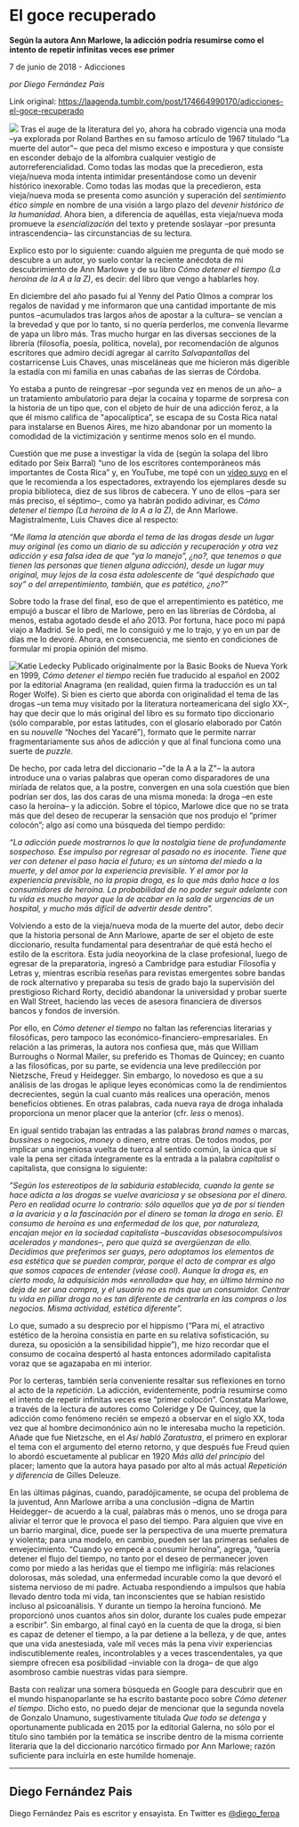 # El goce recuperado

**Según la autora Ann Marlowe, la adicción podría resumirse como el intento de repetir infinitas veces ese primer**

7 de junio de 2018 - Adicciones

_por Diego Fernández Pais_

Link original: https://laagenda.tumblr.com/post/174664990170/adicciones-el-goce-recuperado

![](https://64.media.tumblr.com/8182dc716e386f4c63ca0cd062f3ff4d/tumblr_inline_p9yyju2InG1t6q87u_500.jpg)
Tras el auge de la literatura del yo, ahora ha cobrado vigencia una moda –ya explorada por Roland Barthes en su famoso artículo de 1967 titulado “La muerte del autor"– que peca del mismo exceso e impostura y que consiste en esconder debajo de la alfombra cualquier vestigio de autorreferencialidad. Como todas las modas que la precedieron, esta vieja/nueva moda intenta intimidar presentándose como un devenir histórico inexorable. Como todas las modas que la precedieron, esta vieja/nueva moda se presenta como asunción y superación del *sentimiento ético simple* en nombre de una visión a largo plazo del *devenir histórico de la humanidad*. Ahora bien, a diferencia de aquéllas, esta vieja/nueva moda promueve la *esencialización* del texto y pretende soslayar –por presunta intrascendencia– las circunstancias de su lectura. 

Explico esto por lo siguiente: cuando alguien me pregunta de qué modo se descubre a un autor, yo suelo contar la reciente anécdota de mi descubrimiento de Ann Marlowe y de su libro *Cómo detener el tiempo (La heroína de la A a la Z)*, es decir: del libro que vengo a hablarles hoy. 

En diciembre del año pasado fui al Yenny del Patio Olmos a comprar los regalos de navidad y me informaron que una cantidad importante de mis puntos –acumulados tras largos años de apostar a la cultura– se vencían a la brevedad y que por lo tanto, si no quería perderlos, me convenía llevarme de yapa un libro más. Tras mucho hurgar en las diversas secciones de la librería (filosofía, poesía, política, novela), por recomendación de algunos escritores que admiro decidí agregar al carrito *Salvapantallas* del costarricense Luis Chaves, unas misceláneas que me hicieron más digerible la estadía con mi familia en unas cabañas de las sierras de Córdoba. 

Yo estaba a punto de reingresar –por segunda vez en menos de un año– a un tratamiento ambulatorio para dejar la cocaína y toparme de sorpresa con la historia de un tipo que, con el objeto de huir de una adicción feroz, a la que él mismo califica de "apocalíptica”, se escapa de su Costa Rica natal para instalarse en Buenos Aires, me hizo abandonar por un momento la comodidad de la victimización y sentirme menos solo en el mundo. 

Cuestión que me puse a investigar la vida de (según la solapa del libro editado por Seix Barral) “uno de los escritores contemporáneos más importantes de Costa Rica” y, en YouTube, me topé con un [video suyo](https://www.youtube.com/watch?v=4IZEG91l798) en el que le recomienda a los espectadores, extrayendo los ejemplares desde su propia biblioteca, diez de sus libros de cabecera. Y uno de ellos –para ser más preciso, el séptimo–, como ya habrán podido adivinar, es *Cómo detener el tiempo (La heroína de la A a la Z)*, de Ann Marlowe. Magistralmente, Luis Chaves dice al respecto: 

*“Me llama la atención que aborda el tema de las drogas desde un lugar muy original (es como un diario de su adicción y recuperación y otra vez adicción y esa falsa idea de que “ya lo manejo”, ¿no?, que tenemos o que tienen las personas que tienen alguna adicción), desde un lugar muy original, muy lejos de la cosa ésta adolescente de “qué despichado que soy” o del arrepentimiento, también, que es patético, ¿no?”*

Sobre todo la frase del final, eso de que el arrepentimiento es patético, me empujó a buscar el libro de Marlowe, pero en las librerías de Córdoba, al menos, estaba agotado desde el año 2013. Por fortuna, hace poco mi papá viajo a Madrid. Se lo pedí, me lo consiguió y me lo trajo, y yo en un par de días me lo devoré. Ahora, en consecuencia, me siento en condiciones de formular mi propia opinión del mismo. 

![Katie Ledecky](https://64.media.tumblr.com/4d7e27ed1d962310eb284873f8f86518/tumblr_inline_p9ypbtPysB1t6q87u_250.jpg) Publicado originalmente por la Basic Books de Nueva York en 1999, *Cómo detener el tiempo* recién fue traducido al español en 2002 por la editorial Anagrama (en realidad, quien firma la traducción es un tal Roger Wolfe). Si bien es cierto que aborda con originalidad el tema de las drogas –un tema muy visitado por la literatura norteamericana del siglo XX–, hay que decir que lo más original del libro es su formato tipo diccionario (sólo comparable, por estas latitudes, con el glosario elaborado por Catón en su *nouvelle* “Noches del Yacaré”), formato que le permite narrar fragmentariamente sus años de adicción y que al final funciona como una suerte de *puzzle*.

De hecho, por cada letra del diccionario –"de la A a la Z"– la autora introduce una o varias palabras que operan como disparadores de una miríada de relatos que, a la postre, convergen en una sola cuestión que bien podrían ser dos, las dos caras de una misma moneda: la droga –en este caso la heroína– y la adicción. Sobre el tópico, Marlowe dice que no se trata más que del deseo de recuperar la sensación que nos produjo el “primer colocón”; algo así como una búsqueda del tiempo perdido: 

*“La adicción puede mostrarnos lo que la nostalgia tiene de profundamente sospechoso. Ese impulso por regresar al pasado no es inocente. Tiene que ver con detener el paso hacia el futuro; es un síntoma del miedo a la muerte, y del amor por la experiencia previsible. Y el amor por la experiencia previsible, no la propia droga, es lo que más daño hace a los consumidores de heroína. La probabilidad de no poder seguir adelante con tu vida es mucho mayor que la de acabar en la sala de urgencias de un hospital, y mucho más difícil de advertir desde dentro”.*

Volviendo a esto de la vieja/nueva moda de la muerte del autor, debo decir que la historia personal de Ann Marlowe, aparte de ser el objeto de este diccionario, resulta fundamental para desentrañar de qué está hecho el estilo de la escritora. Esta judía neoyorkina de la clase profesional, luego de egresar de la preparatoria, ingresó a Cambridge para estudiar Filosofía y Letras y, mientras escribía reseñas para revistas emergentes sobre bandas de rock alternativo y preparaba su tesis de grado bajo la supervisión del prestigioso Richard Rorty, decidió abandonar la universidad y probar suerte en Wall Street, haciendo las veces de asesora financiera de diversos bancos y fondos de inversión. 

Por ello, en *Cómo detener el tiempo* no faltan las referencias literarias y filosóficas, pero tampoco las económico-financiero-empresariales. En relación a las primeras, la autora nos confiesa que, más que William Burroughs o Normal Mailer, su preferido es Thomas de Quincey; en cuanto a las filosóficas, por su parte, se evidencia una leve predilección por Nietzsche, Freud y Heidegger. Sin embargo, lo novedoso es que a su análisis de las drogas le aplique leyes económicas como la de rendimientos decrecientes, según la cual cuanto más realices una operación, menos beneficios obtienes. En otras palabras, cada nueva raya de droga inhalada proporciona un menor placer que la anterior (cfr. *less* o menos). 

En igual sentido trabajan las entradas a las palabras *brand names* o marcas, *bussines* o negocios, *money* o dinero, entre otras. De todos modos, por implicar una ingeniosa vuelta de tuerca al sentido común, la única que sí vale la pena ser citada íntegramente es la entrada a la palabra *capitalist* o capitalista, que consigna lo siguiente: 

*”Según los estereotipos de la sabiduría establecida, cuando la gente se hace adicta a las drogas se vuelve avariciosa y se obsesiona por el dinero. Pero en realidad ocurre lo contrario: sólo aquellos que ya de por sí tienden a la avaricia y a la fascinación por el dinero se toman la droga en serio. El consumo de heroína es una enfermedad de los que, por naturaleza, encajan mejor en la sociedad capitalista –buscavidas obsesocompulsivos acelerados y mandones–, pero que quizá se avergüenzan de ello. Decidimos que preferimos ser guays, pero adoptamos los elementos de esa estética que se pueden comprar, porque el acto de comprar es algo que somos capaces de entender (véase cool). Aunque la droga es, en cierto modo, la adquisición más «enrollada» que hay, en último término no deja de ser una compra, y el usuario no es más que un consumidor. Centrar tu vida en pillar droga no es tan diferente de centrarla en las compras o los negocios. Misma actividad, estética diferente”.* 

Lo que, sumado a su desprecio por el hippismo (“Para mí, el atractivo estético de la heroína consistía en parte en su relativa sofisticación, su dureza, su oposición a la sensibilidad hippie”), me hizo recordar que el consumo de cocaína despertó al hasta entonces adormilado capitalista voraz que se agazapaba en mi interior. 

Por lo certeras, también sería conveniente resaltar sus reflexiones en torno al acto de la *repetición*. La adicción, evidentemente, podría resumirse como el intento de repetir infinitas veces ese “primer colocón”. Constata Marlowe, a través de la lectura de autores como Coleridge y De Quincey, que la adicción como fenómeno recién se empezó a observar en el siglo XX, toda vez que al hombre decimonónico aún no le interesaba mucho la repetición. Añade que fue Nietzsche, en el *Así habló Zaratustra*, el primero en explorar el tema con el argumento del eterno retorno, y que después fue Freud quien lo abordó escuetamente al publicar en 1920 *Más allá del principio* del placer; lamento que la autora haya pasado por alto al más actual *Repetición y diferencia* de Gilles Deleuze. 

En las últimas páginas, cuando, paradójicamente, se ocupa del problema de la juventud, Ann Marlowe arriba a una conclusión –digna de Martin Heidegger– de acuerdo a la cual, palabras más o menos, uno se droga para aliviar el terror que le provoca el paso del tiempo. Para alguien que vive en un barrio marginal, dice, puede ser la perspectiva de una muerte prematura y violenta; para una modelo, en cambio, pueden ser las primeras señales de envejecimiento. “Cuando yo empecé a consumir heroína”, agrega, “quería detener el flujo del tiempo, no tanto por el deseo de permanecer joven como por miedo a las heridas que el tiempo me infligiría: más relaciones dolorosas, más soledad, una enfermedad incurable como la que devoró el sistema nervioso de mi padre. Actuaba respondiendo a impulsos que había llevado dentro toda mi vida, tan inconscientes que se habían resistido incluso al psicoanálisis. Y durante un tiempo la heroína funcionó. Me proporcionó unos cuantos años sin dolor, durante los cuales pude empezar a escribir”. Sin embargo, al final cayó en la cuenta de que la droga, si bien es capaz de detener el tiempo, a la par detiene a la belleza, y de que, antes que una vida anestesiada, vale mil veces más la pena vivir experiencias indiscutiblemente reales, incontrolables y a veces trascendentales, ya que siempre ofrecen esa posibilidad –inviable con la droga– de que algo asombroso cambie nuestras vidas para siempre. 

Basta con realizar una somera búsqueda en Google para descubrir que en el mundo hispanoparlante se ha escrito bastante poco sobre *Cómo detener el tiempo*. Dicho esto, no puedo dejar de mencionar que la segunda novela de Gonzalo Unamuno, sugestivamente titulada *Que todo se detenga* y oportunamente publicada en 2015 por la editorial Galerna, no sólo por el título sino también por la temática se inscribe dentro de la misma corriente literaria que la del diccionario narcótico firmado por Ann Marlowe; razón suficiente para incluirla en este humilde homenaje. 

  




---

Diego Fernández Pais
--------------------

 Diego Fernández Pais es escritor y ensayista. En Twitter es [@diego\_ferpa](https://twitter.com/diego_ferpa?lang=es) 

